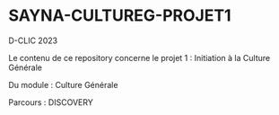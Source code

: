 # SAYNA-CULTUREG-PROJET1
<p>D-CLIC 2023</p>
<p>Le contenu de ce repository concerne le projet 1 : Initiation à la Culture Générale</p>
<p>Du module : Culture Générale</p>
<p>Parcours : DISCOVERY</p>
